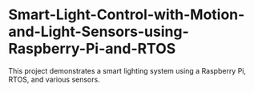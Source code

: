 # Smart-Light-Control-with-Motion-and-Light-Sensors-using-Raspberry-Pi-and-RTOS
This project demonstrates a smart lighting system using a Raspberry Pi, RTOS, and various sensors.
